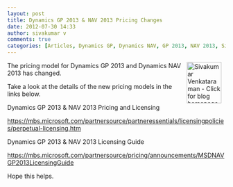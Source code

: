 ```yaml
---
layout: post
title: Dynamics GP 2013 & NAV 2013 Pricing Changes
date: 2012-07-30 14:33
author: sivakumar v
comments: true
categories: [Articles, Dynamics GP, Dynamics NAV, GP 2013, NAV 2013, Sivakumar Venkataraman, Uncategorized]
---
```

<p style="text-align: left;"><a title="Sivakumar Venkataraman - Click for blog homepage"><img border="0" hspace="10" alt="Sivakumar Venkataraman - Click for blog homepage" align="right" src="https://microsofttpd.github.io/assets/0871.sivav.jpg" width="80" height="95" /></a>The pricing model for Dynamics GP 2013 and Dynamics NAV 2013 has changed.</p>
<p>Take a look at the details of the new pricing models in the links below.</p>
<p>Dynamics GP 2013 &amp; NAV 2013 Pricing and Licensing</p>
<p><a href="https://mbs.microsoft.com/partnersource/partneressentials/licensingpolicies/perpetual-licensing.htm">https://mbs.microsoft.com/partnersource/partneressentials/licensingpolicies/perpetual-licensing.htm</a></p>
<p>Dynamics GP 2013 &amp; NAV 2013 Licensing Guide</p>
<p><a href="https://mbs.microsoft.com/partnersource/pricing/announcements/MSDNAVGP2013LicensingGuide">https://mbs.microsoft.com/partnersource/pricing/announcements/MSDNAVGP2013LicensingGuide</a></p>
<p>Hope this helps.</p>
